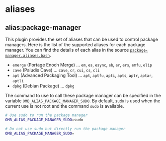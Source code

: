 # aliases

## alias:package-manager

This plugin provides the set of aliases that can be used to control package managers.  Here is the list of the supported aliases for each package manager.  You can find the details of each alias in the source [`package-manager.aliases.bash`](package-manager.aliases.bash).

- `emerge` (Portage Enoch Merge) ... `em`, `es`, `esync`, `eb`, `er`, `ers`, `emfu`, `elip`
- `cave` (Paludis Cave) ... `cave`, `cr`, `cui`, `cs`, `cli`
- `apt` (Advanced Packaging Tool) ... `apt`, `aptfu`, `apti`, `apts`, `aptr`, `aptar`, `aptli`
- `dpkg` (Debian Package) ... `dpkg`

The command to use to call these package manager can be specified in the variable `OMB_ALIAS_PACKAGE_MANAGER_SUDO`.  By default, `sudo` is used when the current use is not root and the command `sudo` is available.

```bash
# Use sudo to run the package manager
OMB_ALIAS_PACKAGE_MANAGER_SUDO=sudo

# Do not use sudo but directly run the package manager
OMB_ALIAS_PACKAGE_MANAGER_SUDO=
```
